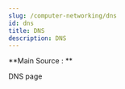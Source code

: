 ```yaml
---
slug: /computer-networking/dns
id: dns
title: DNS
description: DNS
---
```


**Main Source : **

DNS page
